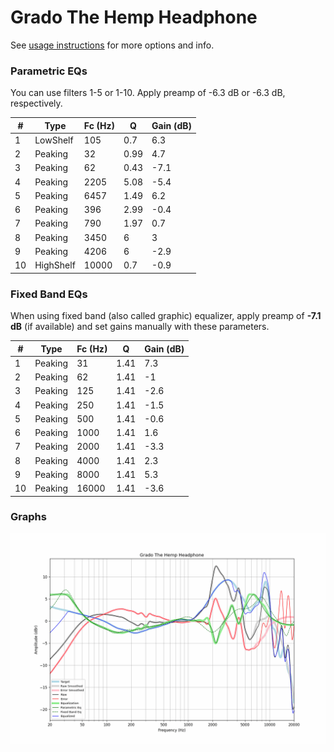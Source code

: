 # Grado The Hemp Headphone
See [usage instructions](https://github.com/jaakkopasanen/AutoEq#usage) for more options and info.

### Parametric EQs
You can use filters 1-5 or 1-10. Apply preamp of -6.3 dB or -6.3 dB, respectively.

|   # | Type      |   Fc (Hz) |    Q |   Gain (dB) |
|-----|-----------|-----------|------|-------------|
|   1 | LowShelf  |       105 | 0.7  |         6.3 |
|   2 | Peaking   |        32 | 0.99 |         4.7 |
|   3 | Peaking   |        62 | 0.43 |        -7.1 |
|   4 | Peaking   |      2205 | 5.08 |        -5.4 |
|   5 | Peaking   |      6457 | 1.49 |         6.2 |
|   6 | Peaking   |       396 | 2.99 |        -0.4 |
|   7 | Peaking   |       790 | 1.97 |         0.7 |
|   8 | Peaking   |      3450 | 6    |         3   |
|   9 | Peaking   |      4206 | 6    |        -2.9 |
|  10 | HighShelf |     10000 | 0.7  |        -0.9 |

### Fixed Band EQs
When using fixed band (also called graphic) equalizer, apply preamp of **-7.1 dB** (if available) and set gains manually with these parameters.

|   # | Type    |   Fc (Hz) |    Q |   Gain (dB) |
|-----|---------|-----------|------|-------------|
|   1 | Peaking |        31 | 1.41 |         7.3 |
|   2 | Peaking |        62 | 1.41 |        -1   |
|   3 | Peaking |       125 | 1.41 |        -2.6 |
|   4 | Peaking |       250 | 1.41 |        -1.5 |
|   5 | Peaking |       500 | 1.41 |        -0.6 |
|   6 | Peaking |      1000 | 1.41 |         1.6 |
|   7 | Peaking |      2000 | 1.41 |        -3.3 |
|   8 | Peaking |      4000 | 1.41 |         2.3 |
|   9 | Peaking |      8000 | 1.41 |         5.3 |
|  10 | Peaking |     16000 | 1.41 |        -3.6 |

### Graphs
![](./Grado%20The%20Hemp%20Headphone.png)

